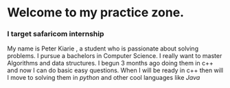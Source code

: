 # Welcome to my practice zone.
### I target safaricom internship
My name is Peter Kiarie , a student who is passionate about solving problems. I pursue a bachelors in Computer Science.
I really want to master Algorithms and data structures. I begun 3 months ago doing them in c++ and now I can do basic easy questions.
When I will be ready in c++ then will I move to solving them in *python* and other cool languages like *Java*
